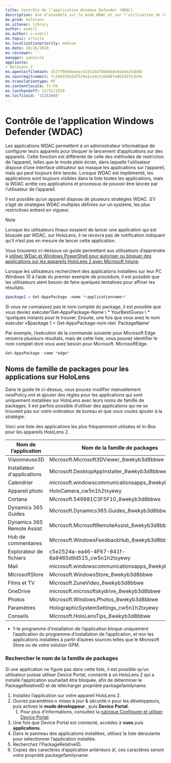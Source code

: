 ```yaml
---
title: Contrôle de l’application Windows Defender (WDAC)
description: Vue d’ensemble sur le mode WDAC et sur l’utilisation de la gestion des appareils HoloLens.
ms.prod: hololens
ms.sitesec: library
author: evmill
ms.author: v-evmill
ms.topic: article
ms.localizationpriority: medium
ms.date: 10/26/2020
ms.reviewer: ''
manager: yannisle
appliesto:
- HoloLens 2
ms.openlocfilehash: d337f9856eaeac433524d7bb8b60e9a24e264b80
ms.sourcegitcommit: fc268335e5df529a1cedc2c6b88fa86245fe1b9b
ms.translationtype: MT
ms.contentlocale: fr-FR
ms.lasthandoff: 12/31/2020
ms.locfileid: "11252645"
---
```

# Contrôle de l’application Windows Defender (WDAC)

Les applications WDAC permettent à un administrateur informatique de configurer leurs appareils pour bloquer le lancement d’applications sur des appareils. Cette fonction est différente de celle des méthodes de restriction de l’appareil, telles que le mode plein écran, dans laquelle l’utilisateur dispose d’une interface utilisateur qui masque les applications sur l’appareil, mais qui peut toujours être lancée. Lorsque WDAC est implémenté, les applications sont toujours visibles dans la liste toutes les applications, mais la WDAC arrête ces applications et processus de pouvoir être lancée par l’utilisateur de l’appareil.

Il est possible qu’un appareil dispose de plusieurs stratégies WDAC. S’il s’agit de stratégies WDAC multiples définies sur un système, les plus restrictives entrent en vigueur. 

> [!NOTE]
> Lorsque les utilisateurs finaux essaient de lancer une application qui est bloquée par WDAC, sur HoloLens, il ne recevra pas de notification indiquant qu’il n’est pas en mesure de lancer cette application.

Vous trouverez ci-dessous un guide permettant aux utilisateurs d’apprendre à [utiliser WDac et Windows PowerShell pour autoriser ou bloquer des applications sur les appareils HoloLens 2 avec Microsoft Intune](https://docs.microsoft.com/mem/intune/configuration/custom-profile-hololens).

Lorsque les utilisateurs recherchent des applications installées sur leur PC Windows 10 à l’aide du premier exemple de procédure, il est possible que les utilisateurs aient besoin de faire quelques tentatives pour affiner les résultats.

```powershell
$package1 = Get-AppxPackage -name *<applicationname>*
``` 

Si vous ne connaissez pas le nom complet du package, il est possible que vous deviez exécuter’Get-AppxPackage-Name \ * YourBestGuess \ * 'quelques instants pour le trouver. Ensuite, une fois que vous avez le nom exécuter «$package 1 = Get-AppxPackage-nom réel. PackageName'

Par exemple, l’exécution de la commande suivante pour Microsoft Edge renverra plusieurs résultats, mais de cette liste, vous pouvez identifier le nom complet dont vous avez besoin pour Microsoft. MicrosoftEdge.

```powershell
Get-AppxPackage -name *edge*
``` 

## Noms de famille de packages pour les applications sur HoloLens

Dans le guide lié ci-dessus, vous pouvez modifier manuellement newPolicy.xml et ajouter des règles pour les applications qui sont uniquement installées sur HoloLens avec leurs noms de famille de packages. Il est parfois possible d’utiliser des applications qui ne se trouvent pas sur votre ordinateur de bureau et que vous voulez ajouter à la stratégie.

Voici une liste des applications les plus fréquemment utilisées et In-Box pour les appareils HoloLens 2.

| Nom de l’application                   | Nom de la famille de packages                                |
|----------------------------|----------------------------------------------------|
| Visionneuse3D                  | Microsoft.Microsoft3DViewer_8wekyb3d8bbwe          |
| Installateur d'applications              | Microsoft.DesktopAppInstaller_8wekyb3d8bbwe <sup> 1</sup>         |
| Calendrier                   | microsoft.windowscommunicationsapps_8wekyb3d8bbwe  |
| Appareil photo                     | HoloCamera_cw5n1h2txyewy                           |
| Cortana                    | Microsoft.549981C3F5F10_8wekyb3d8bbwe              |
| Dynamics 365 Guides        | Microsoft.Dynamics365.Guides_8wekyb3d8bbwe         |
| Dynamics 365 Remote Assist | Microsoft.MicrosoftRemoteAssist_8wekyb3d8bbwe      |
| Hub de commentaires               | Microsoft.WindowsFeedbackHub_8wekyb3d8bbwe         |
| Explorateur de fichiers              | c5e2524a-ea46-4F67-841f-6a9465d9d515_cw5n1h2txyewy |
| Mail                       | microsoft.windowscommunicationsapps_8wekyb3d8bbwe  |
| MicrosoftStore            | Microsoft.WindowsStore_8wekyb3d8bbwe               |
| Films et TV                | Microsoft.ZuneVideo_8wekyb3d8bbwe                  |
| OneDrive                   | microsoft.microsoftskydrive_8wekyb3d8bbwe          |
| Photos                     | Microsoft.Windows.Photos_8wekyb3d8bbwe             |
| Paramètres                   | HolographicSystemSettings_cw5n1h2txyewy            |
| Conseils                       | Microsoft.HoloLensTips_8wekyb3d8bbwe               |

- 1-le programme d’installation de l’application bloque uniquement l’application du programme d’installation de l’application, et non les applications installées à partir d’autres sources telles que le Microsoft Store ou de votre solution GPM.

### Rechercher le nom de la famille de packages

Si une application ne figure pas dans cette liste, il est possible qu’un utilisateur puisse utiliser Device Portal, connecté à un HoloLens 2 qui a installé l’application souhaitait être bloquée, afin de déterminer le PackageRelativeID et de télécharger propriété packagefamilyname.

1. Installez l’application sur votre appareil HoloLens 2. 
1. Ouvrez paramètres-> mises à jour & sécurité-> pour les développeurs, puis activez le **mode développeur** , puis **Device Portal**. 
    1. Pour plus d’informations, consultez la [rubrique Configurer et utiliser Device Portal](https://docs.microsoft.com/windows/mixed-reality/develop/platform-capabilities-and-apis/using-the-windows-device-portal).
1. Une fois que Device Portal est connecté, accédez à **vues** puis **applications**. 
1. Dans le panneau des applications installées, utilisez la liste déroulante pour sélectionner l’application installée. 
1. Recherchez l’PackageRelativeID. 
1. Copiez des caractères d’application antérieurs à!, ces caractères seront votre propriété packagefamilyname.


